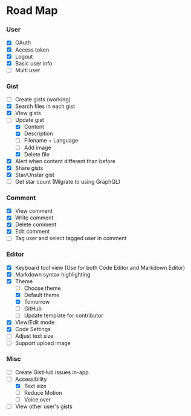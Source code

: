 # Road Map

### User
- [x] OAuth
- [x] Access token
- [x] Logout
- [x] Basic user info
- [ ] Multi user

### Gist
- [ ] Create gists (working)
- [x] Search files in each gist
- [x] View gists
- [ ] Update gist
	- [x] Content
  - [x] Description
  - [ ] Filename + Language
  - [ ] Add image
  - [x] Delete file
- [x] Alert when content different than before
- [x] Share gists
- [x] Star/Unstar gist
- [ ] Get star count (Migrate to using GraphQL)

### Comment
- [x] View comment
- [x] Write comment
- [x] Delete comment
- [x] Edit comment
- [ ] Tag user and select tagged user in comment

### Editor
- [x] Keyboard tool view (Use for both Code Editor and Markdown Editor)
- [x] Markdown syntax highlighting
- [x] Theme
  - [ ] Choose theme
  - [x] Default theme
  - [x] Tomorrow
  - [ ] GitHub
  - [ ] Update template for contributor
- [x] View/Edit mode
- [x] Code Settings
- [ ] Adjust text size
- [ ] Support upload image

### Misc
- [ ] Create GistHub issues in-app
- [ ] Accessibility
  - [x] Text size
  - [ ] Reduce Motion
  - [ ] Voice over
- [ ] View other user's gists
